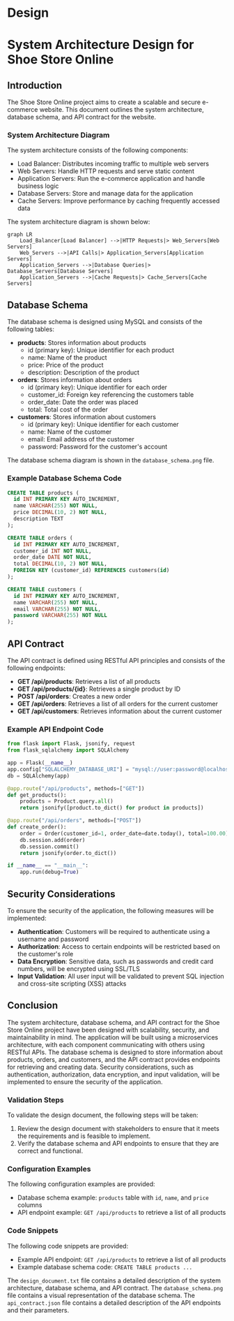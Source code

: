 # Design

# System Architecture Design for Shoe Store Online
## Introduction
The Shoe Store Online project aims to create a scalable and secure e-commerce website. This document outlines the system architecture, database schema, and API contract for the website.

### System Architecture Diagram
The system architecture consists of the following components:
* Load Balancer: Distributes incoming traffic to multiple web servers
* Web Servers: Handle HTTP requests and serve static content
* Application Servers: Run the e-commerce application and handle business logic
* Database Servers: Store and manage data for the application
* Cache Servers: Improve performance by caching frequently accessed data

The system architecture diagram is shown below:
```mermaid
graph LR
    Load_Balancer[Load Balancer] -->|HTTP Requests|> Web_Servers[Web Servers]
    Web_Servers -->|API Calls|> Application_Servers[Application Servers]
    Application_Servers -->|Database Queries|> Database_Servers[Database Servers]
    Application_Servers -->|Cache Requests|> Cache_Servers[Cache Servers]
```

## Database Schema
The database schema is designed using MySQL and consists of the following tables:
* **products**: Stores information about products
	+ id (primary key): Unique identifier for each product
	+ name: Name of the product
	+ price: Price of the product
	+ description: Description of the product
* **orders**: Stores information about orders
	+ id (primary key): Unique identifier for each order
	+ customer_id: Foreign key referencing the customers table
	+ order_date: Date the order was placed
	+ total: Total cost of the order
* **customers**: Stores information about customers
	+ id (primary key): Unique identifier for each customer
	+ name: Name of the customer
	+ email: Email address of the customer
	+ password: Password for the customer's account

The database schema diagram is shown in the `database_schema.png` file.

### Example Database Schema Code
```sql
CREATE TABLE products (
  id INT PRIMARY KEY AUTO_INCREMENT,
  name VARCHAR(255) NOT NULL,
  price DECIMAL(10, 2) NOT NULL,
  description TEXT
);

CREATE TABLE orders (
  id INT PRIMARY KEY AUTO_INCREMENT,
  customer_id INT NOT NULL,
  order_date DATE NOT NULL,
  total DECIMAL(10, 2) NOT NULL,
  FOREIGN KEY (customer_id) REFERENCES customers(id)
);

CREATE TABLE customers (
  id INT PRIMARY KEY AUTO_INCREMENT,
  name VARCHAR(255) NOT NULL,
  email VARCHAR(255) NOT NULL,
  password VARCHAR(255) NOT NULL
);
```

## API Contract
The API contract is defined using RESTful API principles and consists of the following endpoints:
* **GET /api/products**: Retrieves a list of all products
* **GET /api/products/{id}**: Retrieves a single product by ID
* **POST /api/orders**: Creates a new order
* **GET /api/orders**: Retrieves a list of all orders for the current customer
* **GET /api/customers**: Retrieves information about the current customer

### Example API Endpoint Code
```python
from flask import Flask, jsonify, request
from flask_sqlalchemy import SQLAlchemy

app = Flask(__name__)
app.config["SQLALCHEMY_DATABASE_URI"] = "mysql://user:password@localhost/db"
db = SQLAlchemy(app)

@app.route("/api/products", methods=["GET"])
def get_products():
    products = Product.query.all()
    return jsonify([product.to_dict() for product in products])

@app.route("/api/orders", methods=["POST"])
def create_order():
    order = Order(customer_id=1, order_date=date.today(), total=100.00)
    db.session.add(order)
    db.session.commit()
    return jsonify(order.to_dict())

if __name__ == "__main__":
    app.run(debug=True)
```

## Security Considerations
To ensure the security of the application, the following measures will be implemented:
* **Authentication**: Customers will be required to authenticate using a username and password
* **Authorization**: Access to certain endpoints will be restricted based on the customer's role
* **Data Encryption**: Sensitive data, such as passwords and credit card numbers, will be encrypted using SSL/TLS
* **Input Validation**: All user input will be validated to prevent SQL injection and cross-site scripting (XSS) attacks

## Conclusion
The system architecture, database schema, and API contract for the Shoe Store Online project have been designed with scalability, security, and maintainability in mind. The application will be built using a microservices architecture, with each component communicating with others using RESTful APIs. The database schema is designed to store information about products, orders, and customers, and the API contract provides endpoints for retrieving and creating data. Security considerations, such as authentication, authorization, data encryption, and input validation, will be implemented to ensure the security of the application.

### Validation Steps
To validate the design document, the following steps will be taken:
1. Review the design document with stakeholders to ensure that it meets the requirements and is feasible to implement.
2. Verify the database schema and API endpoints to ensure that they are correct and functional.

### Configuration Examples
The following configuration examples are provided:
* Database schema example: `products` table with `id`, `name`, and `price` columns
* API endpoint example: `GET /api/products` to retrieve a list of all products

### Code Snippets
The following code snippets are provided:
* Example API endpoint: `GET /api/products` to retrieve a list of all products
* Example database schema code: `CREATE TABLE products ...`

The `design_document.txt` file contains a detailed description of the system architecture, database schema, and API contract. The `database_schema.png` file contains a visual representation of the database schema. The `api_contract.json` file contains a detailed description of the API endpoints and their parameters.
